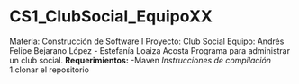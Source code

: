 # CS1_ClubSocial_EquipoXX
Materia: Construcción de Software I
Proyecto: Club Social
Equipo: Andrés Felipe Bejarano López - Estefanía Loaiza Acosta
Programa para administrar un club social.
**Requerimientos:**
-Maven
*Instrucciones de compilación*
1.clonar el repositorio
